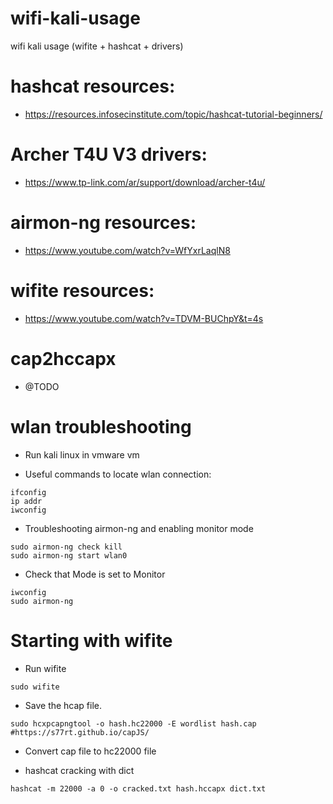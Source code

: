 # wifi-kali-usage
wifi kali usage (wifite + hashcat + drivers)

# hashcat resources:
- https://resources.infosecinstitute.com/topic/hashcat-tutorial-beginners/

# Archer T4U V3 drivers:
- https://www.tp-link.com/ar/support/download/archer-t4u/

# airmon-ng resources:
- https://www.youtube.com/watch?v=WfYxrLaqlN8

# wifite resources:
- https://www.youtube.com/watch?v=TDVM-BUChpY&t=4s

# cap2hccapx
- @TODO

# wlan troubleshooting
- Run kali linux in vmware vm

- Useful commands to locate wlan connection:
```
ifconfig
ip addr
iwconfig
```
- Troubleshooting airmon-ng and enabling monitor mode
```
sudo airmon-ng check kill
sudo airmon-ng start wlan0
```
- Check that Mode is set to Monitor
```
iwconfig
sudo airmon-ng
```

# Starting with wifite
- Run wifite
```
sudo wifite
```
- Save the hcap file.
```
sudo hcxpcapngtool -o hash.hc22000 -E wordlist hash.cap  
#https://s77rt.github.io/capJS/
```
- Convert cap file to hc22000 file

- hashcat cracking with dict
```
hashcat -m 22000 -a 0 -o cracked.txt hash.hccapx dict.txt 
```
